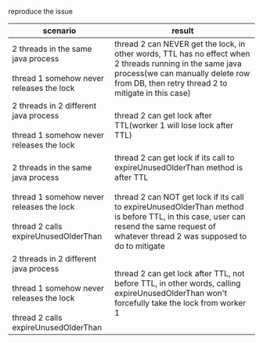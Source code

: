 reproduce the issue

| scenario                                                                                                                               | result                                                                                                                                                                                                                                                                           |
|----------------------------------------------------------------------------------------------------------------------------------------|----------------------------------------------------------------------------------------------------------------------------------------------------------------------------------------------------------------------------------------------------------------------------------|
| 2 threads in the same java process<br/><br/>thread 1 somehow never releases the lock                                                   | thread 2 can NEVER get the lock, in other words, TTL has no effect when 2 threads running in the same java process(we can manually delete row from DB, then retry thread 2 to mitigate in this case)                                                                             |
| 2 threads in 2 different java process<br/><br/>thread 1 somehow never releases the lock                                                | thread 2 can get lock after TTL(worker 1 will lose lock after TTL)                                                                                                                                                                                                               |
| 2 threads in the same java process<br/><br/>thread 1 somehow never releases the lock<br/><br/> thread 2 calls expireUnusedOlderThan    | thread 2 can get lock if its call to expireUnusedOlderThan method is after TTL<br/> <br/>thread 2 can NOT get lock if its call to expireUnusedOlderThan method is before TTL, in this case, user can resend the same request of whatever thread 2 was supposed to do to mitigate |
| 2 threads in 2 different java process<br/><br/>thread 1 somehow never releases the lock<br/><br/> thread 2 calls expireUnusedOlderThan | thread 2 can get lock after TTL, not before TTL, in other words, calling expireUnusedOlderThan won't forcefully take the lock from worker 1                                                                                                                                      |
